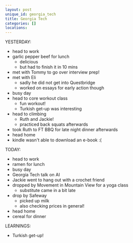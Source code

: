```yaml
---
layout: post
unique_id: georgia_tech
title: Georgia Tech
categories: []
locations: 
---
```


YESTERDAY:
* head to work
* garlic pepper beef for lunch
  * delicious
  * but had to finish it in 10 mins
* met with Tommy to go over interview prep!
* met with Eli
  * sadly he did not get into Questbridge
  * worked on essays for early action though
* busy day
* head to core workout class
  * fun workout!
  * Turkish get-up was interesting
* head to climbing
  * Ruth and Jackie!
  * practiced back squats afterwards
* took Ruth to FT BBQ for late night dinner afterwards
* head home
* kindle wasn't able to download an e-book :(

TODAY:
* head to work
* ramen for lunch
* busy day
* Georgia Tech talk on AI
* Jackie went to hang out with a crochet friend
* dropped by Movement in Mountain View for a yoga class
  * substitute came in a bit late
* drop by Safeway
  * picked up milk
  * also checking prices in general!
* head home
* cereal for dinner

LEARNINGS:
* Turkish get-up!
